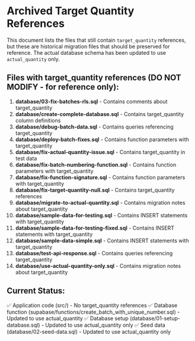 # Archived Target Quantity References

This document lists the files that still contain `target_quantity` references, but these are historical migration files that should be preserved for reference. The actual database schema has been updated to use `actual_quantity` only.

## Files with target_quantity references (DO NOT MODIFY - for reference only):

1. **database/03-fix-batches-rls.sql** - Contains comments about target_quantity
2. **database/create-complete-database.sql** - Contains target_quantity column definitions
3. **database/debug-batch-data.sql** - Contains queries referencing target_quantity
4. **database/deploy-batch-fixes.sql** - Contains function parameters with target_quantity
5. **database/fix-actual-quantity-issue.sql** - Contains target_quantity in test data
6. **database/fix-batch-numbering-function.sql** - Contains function parameters with target_quantity
7. **database/fix-function-signature.sql** - Contains function parameters with target_quantity
8. **database/fix-target-quantity-null.sql** - Contains target_quantity references
9. **database/migrate-to-actual-quantity.sql** - Contains migration notes about target_quantity
10. **database/sample-data-for-testing.sql** - Contains INSERT statements with target_quantity
11. **database/sample-data-for-testing-fixed.sql** - Contains INSERT statements with target_quantity
12. **database/sample-data-simple.sql** - Contains INSERT statements with target_quantity
13. **database/test-api-response.sql** - Contains queries referencing target_quantity
14. **database/use-actual-quantity-only.sql** - Contains migration notes about target_quantity

## Current Status:
✅ Application code (src/) - No target_quantity references
✅ Database function (supabase/functions/create_batch_with_unique_number.sql) - Updated to use actual_quantity
✅ Database setup (database/01-setup-database.sql) - Updated to use actual_quantity only
✅ Seed data (database/02-seed-data.sql) - Updated to use actual_quantity only
